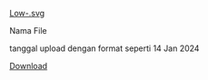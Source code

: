 <a href="https://github.com/almaheras/blackhole/raw/refs/heads/main/Low-.svg">Low-.svg</a>
<div class="flex flex-grow">
        <p class="w-full py-1">Nama File</p>
        <p class="w-[20vh] text-muted py-1">tanggal upload dengan format seperti 14 Jan 2024</p>
        <a href="link yang dihasilakn seperti https://github.com/almaheras/blackhole/raw/refs/heads/main/Low-.svg">
          <Card className='w-[12vh] bg-foreground/80 text-background rounded-lg hover:text-foreground text-center py-1 m-0'>Download</Card>
        </a>
      </div>
